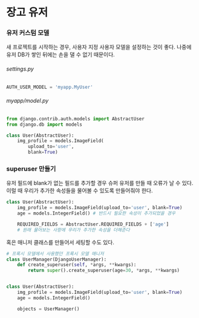 # 장고 유저

### 유저 커스텀 모델

새 프로젝트를 시작하는 경우, 사용자 지정 사용자 모델을 설정하는 것이 좋다. 나중에 유저 DB가 쌓인 뒤에는 손을 댈 수 없기 때문이다.

###### settings.py
```python
AUTH_USER_MODEL = 'myapp.MyUser'
```

###### myapp/model.py
```python
from django.contrib.auth.models import AbstractUser
from django.db import models

class User(AbstractUser):
    img_profile = models.ImageField(
    	upload_to='user',
        blank=True)
```

### superuser 만들기

유저 필드에 blank가 없는 필드를 추가할 경우 슈퍼 유저를 만들 때 오류가 날 수 있다. 이럴 때 우리가 추가한 속성들을 물어볼 수 있도록 만들어줘야 한다.

```python
class User(AbstractUser):
    img_profile = models.ImageField(upload_to='user', blank=True)
    age = models.IntegerField() # 반드시 필요한 속성이 추가되었을 경우

    REQUIRED_FIELDS = AbstractUser.REQUIRED_FIELDS + ['age']
    # 원래 물어보는 사항에 우리가 추가한 속성을 더해준다
```

혹은 매니저 클래스를 만들어서 세팅할 수도 있다.

```python
# 프록시 모델에서 사용했던 프록시 모델 매니저
class UserManager(DjangoUserManager):
    def create_superuser(self, *args, **kwargs):
        return super().create_superuser(age=30, *args, **kwargs)


class User(AbstractUser):
    img_profile = models.ImageField(upload_to='user', blank=True)
    age = models.IntegerField()

    objects = UserManager()

```

